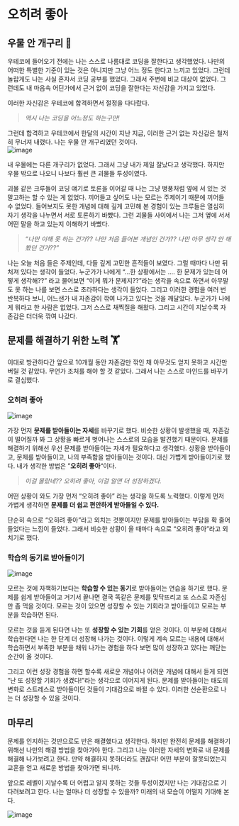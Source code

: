 # 오히려 좋아

## 우물 안 개구리 🐸

우테코에 들어오기 전에는 나는 스스로 나름대로 코딩을 잘한다고 생각했었다. 나만의 어떠한 특별한 기준이 있는 것은 아니지만 그냥 어느 정도 한다고 느끼고 있었다. 그런데 놀랍게도 나는 사실 혼자서 코딩 공부를 했었다. 그래서 주변에 비교 대상이 없었다. 그런데도 내 마음속 어딘가에서 근거 없이 코딩을 잘한다는 자신감을 가지고 있었다.

이러한 자신감은 우테코에 합격하면서 절정을 다다랐다.

> *역시 나는 코딩을 어느정도 하는구만!*

그런데 합격하고 우테코에서 한달의 시간이 지난 지금, 이러한 근거 없는 자신감은 철저히 무너져 내렸다. 나는 우물 안 개구리였던 것이다.  
![image](https://github.com/jhon3242/woowa-writing/assets/78288539/a921ca2e-3fe5-4185-8cd2-c6a28c69e175)

내 우물에는 다른 개구리가 없었다. 그래서 그냥 내가 제일 잘났다고 생각했다. 하지만 우물 밖으로 나오니 나보다 훨씬 큰 괴물들 투성이였다. 

괴물 같은 크루들이 코딩 얘기로 토론을 이어갈 때 나는 그냥 병풍처럼 옆에 서 있는 것 말고하는 할 수 있는 게 없었다. 끼어들고 싶어도 나는 모르는 주제이기 때문에 끼어들 수 없었다. 들어보지도 못한 개념에 대해 깊게 고민해 본 경험이 있는 크루들은 열심히 자기 생각을 나누면서 서로 토론하기 바빴다. 그런 괴물들 사이에서 나는 그저 옆에 서서 어떤 말을 하고 있는지 이해하기 바빴다.

> *“나만 이해 못 하는 건가?? 나만 처음 들어본 개념인 건가?? 나만 아무 생각 안 해봤던 건가??”*
> 

나는 오늘 처음 들은 주제인데, 다들 깊게 고민한 흔적들이 보였다. 그럴 때마다 나만 뒤처져 있다는 생각이 들었다. 누군가가 나에게 “…한 상황에서는 …. 한 문제가 있는데 어떻게 생각해??” 라고 물어보면 “이게 뭐가 문제지??”라는 생각을 속으로 하면서 아무말도 못 하는 나를 보면 스스로 초라하다는 생각이 들었다. 그리고 이러한 경험을 여러 번 반복하다 보니, 어느샌가 내 자존감이 깎여 나가고 있다는 것을 깨달았다. 누군가가 나에게 뭐라고 한 사람은 없었다. 그저 스스로 채찍질을 해왔다. 그리고 시간이 지날수록 자존감은 더더욱 깎여 나갔다. 

## 문제를 해결하기 위한 노력 🏋️

이대로 방관하다간 앞으로 10개월 동안 자존감만 깎인 채 아무것도 얻지 못하고 시간만 버릴 것 같았다. 무언가 조처를 해야 할 것 같았다. 그래서 나는 스스로 마인드를 바꾸기로 결심했다. 

### 오히려 좋아
![image](https://github.com/jhon3242/woowa-writing/assets/78288539/36332694-63cd-4abf-9123-cebf69dcb799)


가장 먼저 **문제를 받아들이는 자세**를 바꾸기로 했다. 비슷한 상황이 발생했을 때, 자존감이 떨어질까 봐 그 상황을 빠르게 벗어나는 스스로의 모습을 발견했기 때문이다. 문제를 해결하기 위해선 우선 문제를 받아들이는 자세가 필요하다고 생각했다. 상황을 받아들이고, 문제를 받아들이고, 나의 부족함을 받아들이는 것이다. 대신 가볍게 받아들이기로 했다. 내가 생각한 방법은 ”**오히려 좋아**“이다.

> *이걸 몰랐네?? 오히려 좋아, 이걸 알면 더 성장하겠다.*
> 

어떤 상황이 와도 가장 먼저 “오히려 좋아” 라는 생각을 하도록 노력했다. 이렇게 먼저 가볍게 생각하면 **문제를 더 쉽고 편안하게 받아들일 수 있다.** 

단순히 속으로 “오히려 좋아”라고 외치는 것뿐이지만 문제를 받아들이는 부담을 확 줄어들었다는 느낌이 들었다. 그래서 비슷한 상황이 올 때마다 속으로 “오히려 좋아”라고 외치기로 했다.

### 학습의 동기로 받아들이기
![image](https://github.com/jhon3242/woowa-writing/assets/78288539/d9044dcd-5e6b-4782-a6f4-ce9043ff2bc2)

모르는 것에 자책하기보다는 **학습할 수 있는 동기**로 받아들이는 연습을 하기로 했다. 문제를 쉽게 받아들이고 거기서 끝나면 결국 똑같은 문제를 맞닥뜨리고 또 스스로 자존심만 좀 먹을 것이다. 모르는 것이 있으면 성장할 수 있는 기회라고 받아들이고 모르는 부분을 학습하면 된다.

모르는 것을 듣게 된다면 나는 또 **성장할 수 있는 기회**를 얻은 것이다. 이 부분에 대해서 학습한다면 나는 한 단계 더 성장해 나가는 것이다. 이렇게 계속 모르는 내용에 대해서 학습하면서 부족한 부분을 채워 나가는 경험을 하다 보면 많이 성장하고 있다는 깨닫는 순간이 올 것이다.

그리고 이런 성장 경험을 하면 할수록 새로운 개념이나 어려운 개념에 대해서 듣게 되면 “난 또 성장할 기회가 생겼다!”라는 생각으로 이어지게 된다. 문제를 받아들이는 태도의 변화로 스트레스로 받아들이던 것들이 기대감으로 바뀔 수 있다. 이러한 선순환으로 나는 더 성장할 수 있을 것이다.

## 마무리

문제를 인지하는 것만으로도 반은 해결했다고 생각한다. 하지만 완전히 문제를 해결하기 위해선 나만의 해결 방법을 찾아가야 한다. 그리고 나는 이러한 자세의 변화로 내 문제를 해결해 나가보려고 한다. 만약 해결하지 못하더라도 괜찮다! 어떤 부분이 잘못되었는지 교훈을 얻고 새로운 방법을 찾아가면 되니까.

앞으로 레벨이 지날수록 더 어렵고 알지 못하는 것들 투성이겠지만 나는 기대감으로 기다려보려고 한다. 나는 얼마나 더 성장할 수 있을까? 미래의 내 모습이 어떨지 기대해 본다.

![image](https://github.com/jhon3242/woowa-writing/assets/78288539/36331059-00e5-42f1-b91e-11067f33e0bc)

